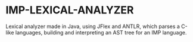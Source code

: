 # IMP-LEXICAL-ANALYZER
Lexical analyzer made in Java, using JFlex and ANTLR, which parses a C-like languages, building and interpreting an AST tree for an IMP language.
